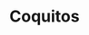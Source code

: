 ---
title: "Coquitos"
url: /ciudad-autonoma-de-buenos-aires/coquitos-avenida-santa-fe/
shop: comodidad
---
